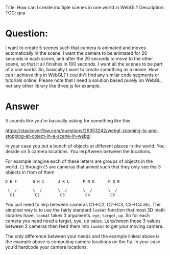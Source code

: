 Title: How can I create multiple scenes in one world in WebGL?
Description:
TOC: qna

# Question:

I want to create 5 scenes such that camera is animated and moves automatically in the scene. I want the camera to be animated for 20 seconds in each scene, and after the 20 seconds to move to the other scene, so that it all finishes in 100 seconds. I want all the scenes to be part of a one world. So, basically I want to create something as a movie. How can I achieve this in WebGL? I couldn't find any similar code segments or tutorials online. Please note that I need a solution based purely on WebGL, not any other library like three.js for example.

# Answer

It sounds like you're basically asking for something like this

https://stackoverflow.com/questions/29353242/webgl-zooming-to-and-stopping-at-object-in-a-scene-in-webgl

In your case you put a bunch of objects at different places in the world. You decide on 5 camera locations. You lerp/tween between the locations. 

For example imagine each of these letters are groups of objects in the world. `C1` through `C5` are cameras that aimed such that they only see the 3 objects in from of them

    D E F       G H I      J K L      M N O      P Q R

     \  /       \  /       \  /       \  /       \  /
      C1         C2         C3         C4         C5

You just need to lerp between cameras C1->C2, C2->C3, C3->C4 etc. The simplest way is to use the fairly standard `lookAt` function that most 3D math libraries have. `lookAt` takes 3 arguments. `eye`, `target`, `up`. So for each camera you need need a target, eye, up value. Lerp/tween those 3 values between 2 cameras then feed them into `lookAt` to get your moving camera.

The only difference between your needs and the example linked above is the example above is computing camera locations on the fly. In your case you'd hardcode your camera locations.

